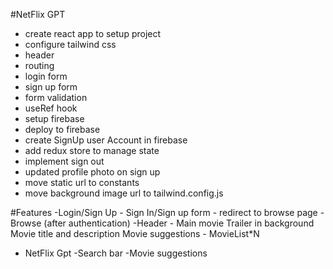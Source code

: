 #NetFlix GPT

- create react app to setup project
- configure tailwind css
- header
- routing
- login form
- sign up form
- form validation
- useRef hook
- setup firebase
- deploy to firebase
- create SignUp user Account in firebase
- add redux store to manage state
- implement sign out
- updated profile photo on sign up
- move static url to constants
- move background image url to tailwind.config.js

#Features
-Login/Sign Up - Sign In/Sign up form - redirect to browse page
-Browse (after authentication)
-Header - Main movie
Trailer in background
Movie title and description
Movie suggestions - MovieList\*N

- NetFlix Gpt
  -Search bar
  -Movie suggestions
